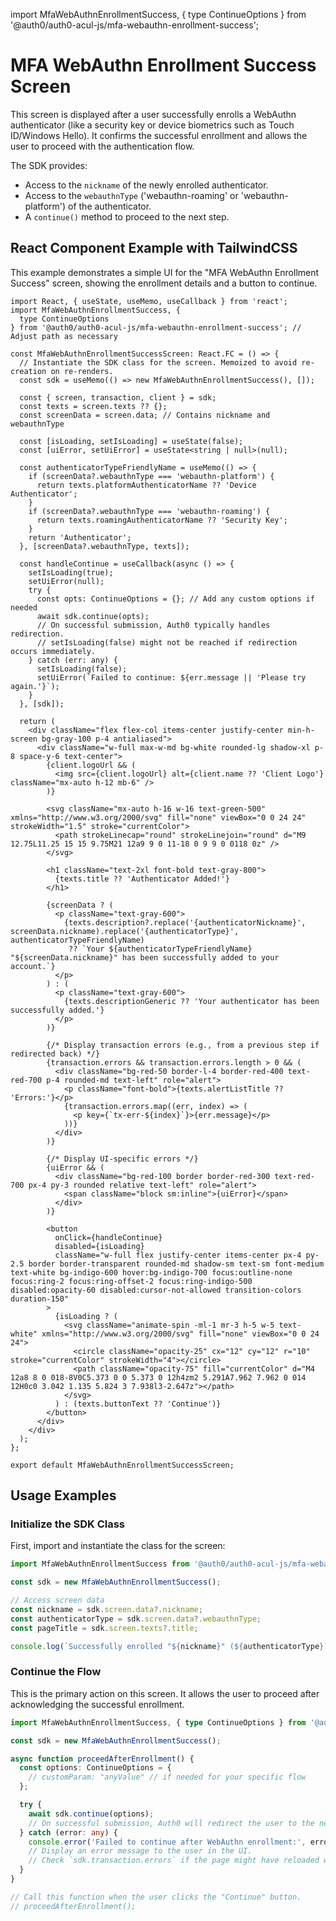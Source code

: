 import MfaWebAuthnEnrollmentSuccess, {
  type ContinueOptions
} from '@auth0/auth0-acul-js/mfa-webauthn-enrollment-success';

# MFA WebAuthn Enrollment Success Screen

This screen is displayed after a user successfully enrolls a WebAuthn authenticator (like a security key or device biometrics such as Touch ID/Windows Hello). It confirms the successful enrollment and allows the user to proceed with the authentication flow.

The SDK provides:
- Access to the `nickname` of the newly enrolled authenticator.
- Access to the `webauthnType` ('webauthn-roaming' or 'webauthn-platform') of the authenticator.
- A `continue()` method to proceed to the next step.

## React Component Example with TailwindCSS

This example demonstrates a simple UI for the "MFA WebAuthn Enrollment Success" screen, showing the enrollment details and a button to continue.

```tsx
import React, { useState, useMemo, useCallback } from 'react';
import MfaWebAuthnEnrollmentSuccess, {
  type ContinueOptions
} from '@auth0/auth0-acul-js/mfa-webauthn-enrollment-success'; // Adjust path as necessary

const MfaWebAuthnEnrollmentSuccessScreen: React.FC = () => {
  // Instantiate the SDK class for the screen. Memoized to avoid re-creation on re-renders.
  const sdk = useMemo(() => new MfaWebAuthnEnrollmentSuccess(), []);

  const { screen, transaction, client } = sdk;
  const texts = screen.texts ?? {};
  const screenData = screen.data; // Contains nickname and webauthnType

  const [isLoading, setIsLoading] = useState(false);
  const [uiError, setUiError] = useState<string | null>(null);

  const authenticatorTypeFriendlyName = useMemo(() => {
    if (screenData?.webauthnType === 'webauthn-platform') {
      return texts.platformAuthenticatorName ?? 'Device Authenticator';
    }
    if (screenData?.webauthnType === 'webauthn-roaming') {
      return texts.roamingAuthenticatorName ?? 'Security Key';
    }
    return 'Authenticator';
  }, [screenData?.webauthnType, texts]);

  const handleContinue = useCallback(async () => {
    setIsLoading(true);
    setUiError(null);
    try {
      const opts: ContinueOptions = {}; // Add any custom options if needed
      await sdk.continue(opts);
      // On successful submission, Auth0 typically handles redirection.
      // setIsLoading(false) might not be reached if redirection occurs immediately.
    } catch (err: any) {
      setIsLoading(false);
      setUiError(`Failed to continue: ${err.message || 'Please try again.'}`);
    }
  }, [sdk]);

  return (
    <div className="flex flex-col items-center justify-center min-h-screen bg-gray-100 p-4 antialiased">
      <div className="w-full max-w-md bg-white rounded-lg shadow-xl p-8 space-y-6 text-center">
        {client.logoUrl && (
          <img src={client.logoUrl} alt={client.name ?? 'Client Logo'} className="mx-auto h-12 mb-6" />
        )}
        
        <svg className="mx-auto h-16 w-16 text-green-500" xmlns="http://www.w3.org/2000/svg" fill="none" viewBox="0 0 24 24" strokeWidth="1.5" stroke="currentColor">
          <path strokeLinecap="round" strokeLinejoin="round" d="M9 12.75L11.25 15 15 9.75M21 12a9 9 0 11-18 0 9 9 0 0118 0z" />
        </svg>

        <h1 className="text-2xl font-bold text-gray-800">
          {texts.title ?? 'Authenticator Added!'}
        </h1>
        
        {screenData ? (
          <p className="text-gray-600">
            {texts.description?.replace('{authenticatorNickname}', screenData.nickname).replace('{authenticatorType}', authenticatorTypeFriendlyName) 
             ?? `Your ${authenticatorTypeFriendlyName} "${screenData.nickname}" has been successfully added to your account.`}
          </p>
        ) : (
          <p className="text-gray-600">
            {texts.descriptionGeneric ?? 'Your authenticator has been successfully added.'}
          </p>
        )}

        {/* Display transaction errors (e.g., from a previous step if redirected back) */}
        {transaction.errors && transaction.errors.length > 0 && (
          <div className="bg-red-50 border-l-4 border-red-400 text-red-700 p-4 rounded-md text-left" role="alert">
            <p className="font-bold">{texts.alertListTitle ?? 'Errors:'}</p>
            {transaction.errors.map((err, index) => (
              <p key={`tx-err-${index}`}>{err.message}</p>
            ))}
          </div>
        )}

        {/* Display UI-specific errors */}
        {uiError && (
          <div className="bg-red-100 border border-red-300 text-red-700 px-4 py-3 rounded relative text-left" role="alert">
            <span className="block sm:inline">{uiError}</span>
          </div>
        )}

        <button
          onClick={handleContinue}
          disabled={isLoading}
          className="w-full flex justify-center items-center px-4 py-2.5 border border-transparent rounded-md shadow-sm text-sm font-medium text-white bg-indigo-600 hover:bg-indigo-700 focus:outline-none focus:ring-2 focus:ring-offset-2 focus:ring-indigo-500 disabled:opacity-60 disabled:cursor-not-allowed transition-colors duration-150"
        >
          {isLoading ? (
            <svg className="animate-spin -ml-1 mr-3 h-5 w-5 text-white" xmlns="http://www.w3.org/2000/svg" fill="none" viewBox="0 0 24 24">
              <circle className="opacity-25" cx="12" cy="12" r="10" stroke="currentColor" strokeWidth="4"></circle>
              <path className="opacity-75" fill="currentColor" d="M4 12a8 8 0 018-8V0C5.373 0 0 5.373 0 12h4zm2 5.291A7.962 7.962 0 014 12H0c0 3.042 1.135 5.824 3 7.938l3-2.647z"></path>
            </svg>
          ) : (texts.buttonText ?? 'Continue')}
        </button>
      </div>
    </div>
  );
};

export default MfaWebAuthnEnrollmentSuccessScreen;
```

## Usage Examples

### Initialize the SDK Class

First, import and instantiate the class for the screen:

```typescript
import MfaWebAuthnEnrollmentSuccess from '@auth0/auth0-acul-js/mfa-webauthn-enrollment-success';

const sdk = new MfaWebAuthnEnrollmentSuccess();

// Access screen data
const nickname = sdk.screen.data?.nickname;
const authenticatorType = sdk.screen.data?.webauthnType;
const pageTitle = sdk.screen.texts?.title;

console.log(`Successfully enrolled "${nickname}" (${authenticatorType})`);
```

### Continue the Flow

This is the primary action on this screen. It allows the user to proceed after acknowledging the successful enrollment.

```typescript
import MfaWebAuthnEnrollmentSuccess, { type ContinueOptions } from '@auth0/auth0-acul-js/mfa-webauthn-enrollment-success';

const sdk = new MfaWebAuthnEnrollmentSuccess();

async function proceedAfterEnrollment() {
  const options: ContinueOptions = {
    // customParam: "anyValue" // if needed for your specific flow
  };

  try {
    await sdk.continue(options);
    // On successful submission, Auth0 will redirect the user to the next step in the flow.
  } catch (error: any) {
    console.error('Failed to continue after WebAuthn enrollment:', error.message);
    // Display an error message to the user in the UI.
    // Check `sdk.transaction.errors` if the page might have reloaded with a server error.
  }
}

// Call this function when the user clicks the "Continue" button.
// proceedAfterEnrollment();
```